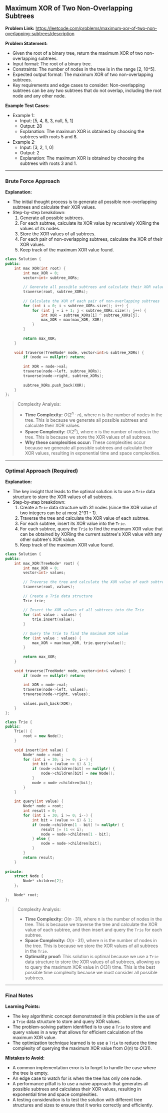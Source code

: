 ## Maximum XOR of Two Non-Overlapping Subtrees
**Problem Link:** https://leetcode.com/problems/maximum-xor-of-two-non-overlapping-subtrees/description

**Problem Statement:**
- Given the root of a binary tree, return the maximum XOR of two non-overlapping subtrees.
- Input format: The root of a binary tree.
- Constraints: The number of nodes in the tree is in the range [2, 10^5].
- Expected output format: The maximum XOR of two non-overlapping subtrees.
- Key requirements and edge cases to consider: Non-overlapping subtrees can be any two subtrees that do not overlap, including the root node and any other node.

**Example Test Cases:**
- Example 1:
  - Input: [5, 4, 8, 3, null, 5, 1]
  - Output: 28
  - Explanation: The maximum XOR is obtained by choosing the subtrees with roots 5 and 8.
- Example 2:
  - Input: [3, 2, 1, 0]
  - Output: 2
  - Explanation: The maximum XOR is obtained by choosing the subtrees with roots 3 and 1.

---

### Brute Force Approach
**Explanation:**
- The initial thought process is to generate all possible non-overlapping subtrees and calculate their XOR values.
- Step-by-step breakdown:
  1. Generate all possible subtrees.
  2. For each subtree, calculate its XOR value by recursively XORing the values of its nodes.
  3. Store the XOR values of all subtrees.
  4. For each pair of non-overlapping subtrees, calculate the XOR of their XOR values.
  5. Keep track of the maximum XOR value found.

```cpp
class Solution {
public:
    int max XOR(int root) {
        int max_XOR = 0;
        vector<int> subtree_XORs;
        
        // Generate all possible subtrees and calculate their XOR values
        traverse(root, subtree_XORs);
        
        // Calculate the XOR of each pair of non-overlapping subtrees
        for (int i = 0; i < subtree_XORs.size(); i++) {
            for (int j = i + 1; j < subtree_XORs.size(); j++) {
                int XOR = subtree_XORs[i] ^ subtree_XORs[j];
                max_XOR = max(max_XOR, XOR);
            }
        }
        
        return max_XOR;
    }
    
    void traverse(TreeNode* node, vector<int>& subtree_XORs) {
        if (node == nullptr) return;
        
        int XOR = node->val;
        traverse(node->left, subtree_XORs);
        traverse(node->right, subtree_XORs);
        
        subtree_XORs.push_back(XOR);
    }
};
```

> Complexity Analysis:
> - **Time Complexity:** $O(2^n \cdot n)$, where n is the number of nodes in the tree. This is because we generate all possible subtrees and calculate their XOR values.
> - **Space Complexity:** $O(2^n)$, where n is the number of nodes in the tree. This is because we store the XOR values of all subtrees.
> - **Why these complexities occur:** These complexities occur because we generate all possible subtrees and calculate their XOR values, resulting in exponential time and space complexities.

---

### Optimal Approach (Required)
**Explanation:**
- The key insight that leads to the optimal solution is to use a `Trie` data structure to store the XOR values of all subtrees.
- Step-by-step breakdown:
  1. Create a `Trie` data structure with 31 nodes (since the XOR value of two integers can be at most 2^31 - 1).
  2. Traverse the tree and calculate the XOR value of each subtree.
  3. For each subtree, insert its XOR value into the `Trie`.
  4. For each subtree, query the `Trie` to find the maximum XOR value that can be obtained by XORing the current subtree's XOR value with any other subtree's XOR value.
  5. Keep track of the maximum XOR value found.

```cpp
class Solution {
public:
    int max_XOR(TreeNode* root) {
        int max_XOR = 0;
        vector<int> values;
        
        // Traverse the tree and calculate the XOR value of each subtree
        traverse(root, values);
        
        // Create a Trie data structure
        Trie trie;
        
        // Insert the XOR values of all subtrees into the Trie
        for (int value : values) {
            trie.insert(value);
        }
        
        // Query the Trie to find the maximum XOR value
        for (int value : values) {
            max_XOR = max(max_XOR, trie.query(value));
        }
        
        return max_XOR;
    }
    
    void traverse(TreeNode* node, vector<int>& values) {
        if (node == nullptr) return;
        
        int XOR = node->val;
        traverse(node->left, values);
        traverse(node->right, values);
        
        values.push_back(XOR);
    }
};

class Trie {
public:
    Trie() {
        root = new Node();
    }
    
    void insert(int value) {
        Node* node = root;
        for (int i = 30; i >= 0; i--) {
            int bit = (value >> i) & 1;
            if (node->children[bit] == nullptr) {
                node->children[bit] = new Node();
            }
            node = node->children[bit];
        }
    }
    
    int query(int value) {
        Node* node = root;
        int result = 0;
        for (int i = 30; i >= 0; i--) {
            int bit = (value >> i) & 1;
            if (node->children[1 - bit] != nullptr) {
                result |= (1 << i);
                node = node->children[1 - bit];
            } else {
                node = node->children[bit];
            }
        }
        return result;
    }
    
private:
    struct Node {
        Node* children[2];
    };
    
    Node* root;
};
```

> Complexity Analysis:
> - **Time Complexity:** $O(n \cdot 31)$, where n is the number of nodes in the tree. This is because we traverse the tree and calculate the XOR value of each subtree, and then insert and query the `Trie` for each subtree.
> - **Space Complexity:** $O(n \cdot 31)$, where n is the number of nodes in the tree. This is because we store the XOR values of all subtrees in the `Trie`.
> - **Optimality proof:** This solution is optimal because we use a `Trie` data structure to store the XOR values of all subtrees, allowing us to query the maximum XOR value in $O(31)$ time. This is the best possible time complexity because we must consider all possible subtrees.

---

### Final Notes

**Learning Points:**
- The key algorithmic concept demonstrated in this problem is the use of a `Trie` data structure to store and query XOR values.
- The problem-solving pattern identified is to use a `Trie` to store and query values in a way that allows for efficient calculation of the maximum XOR value.
- The optimization technique learned is to use a `Trie` to reduce the time complexity of querying the maximum XOR value from $O(n)$ to $O(31)$.

**Mistakes to Avoid:**
- A common implementation error is to forget to handle the case where the tree is empty.
- An edge case to watch for is when the tree has only one node.
- A performance pitfall is to use a naive approach that generates all possible subtrees and calculates their XOR values, resulting in exponential time and space complexities.
- A testing consideration is to test the solution with different tree structures and sizes to ensure that it works correctly and efficiently.